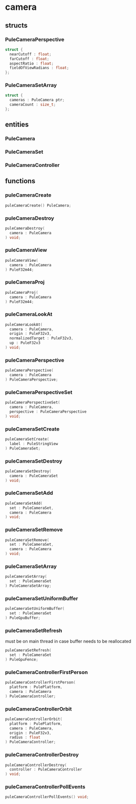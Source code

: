 # camera

## structs
### PuleCameraPerspective
```c
struct {
  nearCutoff : float;
  farCutoff : float;
  aspectRatio : float;
  fieldOfViewRadians : float;
};
```
### PuleCameraSetArray
```c
struct {
  cameras : PuleCamera ptr;
  cameraCount : size_t;
};
```

## entities
### PuleCamera
### PuleCameraSet
### PuleCameraController

## functions
### puleCameraCreate
```c
puleCameraCreate() PuleCamera;
```
### puleCameraDestroy
```c
puleCameraDestroy(
  camera : PuleCamera
) void;
```
### puleCameraView
```c
puleCameraView(
  camera : PuleCamera
) PuleF32m44;
```
### puleCameraProj
```c
puleCameraProj(
  camera : PuleCamera
) PuleF32m44;
```
### puleCameraLookAt
```c
puleCameraLookAt(
  camera : PuleCamera,
  origin : PuleF32v3,
  normalizedTarget : PuleF32v3,
  up : PuleF32v3
) void;
```
### puleCameraPerspective
```c
puleCameraPerspective(
  camera : PuleCamera
) PuleCameraPerspective;
```
### puleCameraPerspectiveSet
```c
puleCameraPerspectiveSet(
  camera : PuleCamera,
  perspective : PuleCameraPerspective
) void;
```
### puleCameraSetCreate
```c
puleCameraSetCreate(
  label : PuleStringView
) PuleCameraSet;
```
### puleCameraSetDestroy
```c
puleCameraSetDestroy(
  camera : PuleCameraSet
) void;
```
### puleCameraSetAdd
```c
puleCameraSetAdd(
  set : PuleCameraSet,
  camera : PuleCamera
) void;
```
### puleCameraSetRemove
```c
puleCameraSetRemove(
  set : PuleCameraSet,
  camera : PuleCamera
) void;
```
### puleCameraSetArray
```c
puleCameraSetArray(
  set : PuleCameraSet
) PuleCameraSetArray;
```
### puleCameraSetUniformBuffer
```c
puleCameraSetUniformBuffer(
  set : PuleCameraSet
) PuleGpuBuffer;
```
### puleCameraSetRefresh

  must be on main thread in case buffer needs to be reallocated

```c
puleCameraSetRefresh(
  set : PuleCameraSet
) PuleGpuFence;
```
### puleCameraControllerFirstPerson
```c
puleCameraControllerFirstPerson(
  platform : PulePlatform,
  camera : PuleCamera
) PuleCameraController;
```
### puleCameraControllerOrbit
```c
puleCameraControllerOrbit(
  platform : PulePlatform,
  camera : PuleCamera,
  origin : PuleF32v3,
  radius : float
) PuleCameraController;
```
### puleCameraControllerDestroy
```c
puleCameraControllerDestroy(
  controller : PuleCameraController
) void;
```
### puleCameraControllerPollEvents
```c
puleCameraControllerPollEvents() void;
```
